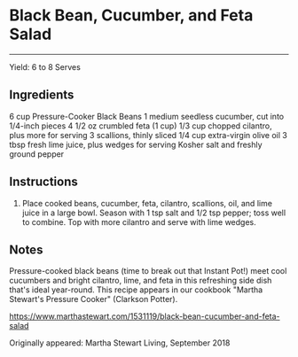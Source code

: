 # Black Bean, Cucumber, and Feta Salad
---
Yield: 6 to 8 Serves

## Ingredients
6 cup Pressure-Cooker Black Beans
1 medium seedless cucumber, cut into 1/4-inch pieces
4 1/2 oz crumbled feta (1 cup)
1/3 cup chopped cilantro, plus more for serving
3 scallions, thinly sliced
1/4 cup extra-virgin olive oil
3 tbsp fresh lime juice, plus wedges for serving
Kosher salt and freshly ground pepper

## Instructions
1. Place cooked beans, cucumber, feta, cilantro, scallions, oil, and lime juice in a large bowl. Season with 1 tsp salt and 1/2 tsp pepper; toss well to combine. Top with more cilantro and serve with lime wedges.

## Notes

Pressure-cooked black beans (time to break out that Instant Pot!) meet cool cucumbers and bright cilantro, lime, and feta in this refreshing side dish that's ideal year-round. This recipe appears in our cookbook "Martha Stewart's Pressure Cooker" (Clarkson Potter).

https://www.marthastewart.com/1531119/black-bean-cucumber-and-feta-salad

Originally appeared: Martha Stewart Living, September 2018
